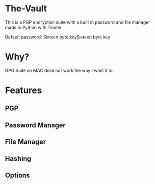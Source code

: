 # The-Vault
This is a PGP encryption suite with a built in password and file manager made in Python with Tkinter


Default password:
Sixteen byte keySixteen byte key


# Why?

GPG Suite on MAC dose not work the way I want it to.

# Features 


## PGP
  
  

## Password Manager


## File Manager


## Hashing


## Options
